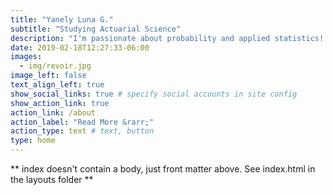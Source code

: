 ```yaml
---
title: "Yanely Luna G."
subtitle: "Studying Actuarial Science"
description: "I'm passionate about probability and applied statistics! I like to explore data, working with statistical models and create visualizations."
date: 2019-02-18T12:27:33-06:00
images:
  - img/revoir.jpg
image_left: false
text_align_left: true
show_social_links: true # specify social accounts in site config
show_action_link: true
action_link: /about
action_label: "Read More &rarr;"
action_type: text # text, button
type: home
---
```


** index doesn't contain a body, just front matter above.
See index.html in the layouts folder **
